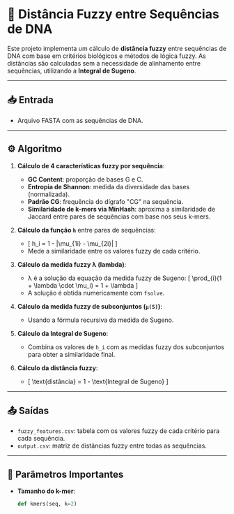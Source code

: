 
# 🧬 Distância Fuzzy entre Sequências de DNA

Este projeto implementa um cálculo de **distância fuzzy** entre sequências de DNA com base em critérios biológicos e métodos de lógica fuzzy. As distâncias são calculadas sem a necessidade de alinhamento entre sequências, utilizando a **Integral de Sugeno**.

---

## 📥 Entrada

- Arquivo FASTA com as sequências de DNA.

---

## ⚙️ Algoritmo

1. **Cálculo de 4 características fuzzy por sequência**:
   - **GC Content**: proporção de bases G e C.
   - **Entropia de Shannon**: medida da diversidade das bases (normalizada).
   - **Padrão CG**: frequência do dígrafo "CG" na sequência.
   - **Similaridade de k-mers via MinHash**: aproxima a similaridade de Jaccard entre pares de sequências com base nos seus k-mers.

2. **Cálculo da função `h`** entre pares de sequências:
   - \[
     h_i = 1 - |\mu_{1i} - \mu_{2i}|
     \]
   - Mede a similaridade entre os valores fuzzy de cada critério.

3. **Cálculo da medida fuzzy λ (lambda)**:
   - λ é a solução da equação da medida fuzzy de Sugeno:
     \[
     \prod_{i}(1 + \lambda \cdot \mu_i) = 1 + \lambda
     \]
   - A solução é obtida numericamente com `fsolve`.

4. **Cálculo da medida fuzzy de subconjuntos (`μ(S)`)**:
   - Usando a fórmula recursiva da medida de Sugeno.

5. **Cálculo da Integral de Sugeno**:
   - Combina os valores de `h_i` com as medidas fuzzy dos subconjuntos para obter a similaridade final.

6. **Cálculo da distância fuzzy**:
   - \[
     \text{distância} = 1 - \text{Integral de Sugeno}
     \]

---

## 📤 Saídas

- `fuzzy_features.csv`: tabela com os valores fuzzy de cada critério para cada sequência.
- `output.csv`: matriz de distâncias fuzzy entre todas as sequências.

---

## 🔧 Parâmetros Importantes

- **Tamanho do k-mer**:
  ```python
  def kmers(seq, k=2)
